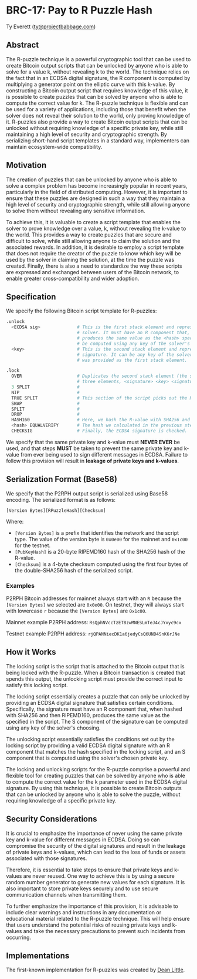 # BRC-17: Pay to R Puzzle Hash

Ty Everett (ty@projectbabbage.com)

## Abstract

The R-puzzle technique is a powerful cryptographic tool that can be used to create Bitcoin output scripts that can be unlocked by anyone who is able to solve for a value k, without revealing k to the world. The technique relies on the fact that in an ECDSA digital signature, the R component is computed by multiplying a generator point on the elliptic curve with this k-value. By constructing a Bitcoin output script that requires knowledge of this value, it is possible to create puzzles that can be solved by anyone who is able to compute the correct value for k. The R-puzzle technique is flexible and can be used for a variety of applications, including those that benefit when the solver does not reveal their solution to the world, only proving knowledge of it. R-puzzles also provide a way to create Bitcoin output scripts that can be unlocked without requiring knowledge of a specific private key, while still maintaining a high level of security and cryptographic strength. By serializing short-hand script templates in a standard way, implementers can maintain ecosystem-wide compatibility.

## Motivation

The creation of puzzles that can be unlocked by anyone who is able to solve a complex problem has become increasingly popular in recent years, particularly in the field of distributed computing. However, it is important to ensure that these puzzles are designed in such a way that they maintain a high level of security and cryptographic strength, while still allowing anyone to solve them without revealing any sensitive information.

To achieve this, it is valuable to create a script template that enables the solver to prove knowledge over a value, k, without revealing the k-value to the world. This provides a way to create puzzles that are secure and difficult to solve, while still allowing anyone to claim the solution and the associated rewards. In addition, it is desirable to employ a script template that does not require the creator of the puzzle to know which key will be used by the solver in claiming the solution, at the time the puzzle was created. Finally, there is also a need to standardize the way these scripts are expressed and exchanged between users of the Bitcoin network, to enable greater cross-compatibility and wider adoption.

## Specification

We specify the following Bitcoin script template for R-puzzles:

```s
.unlock
  <ECDSA sig>              # This is the first stack element and represents the ECDSA digital signature provided by the 
                           # solver. It must have an R component that, when hashed with SHA256 and then RIPEMD160, 
                           # produces the same value as the <hash> specified in the locking script. The S component can 
                           # be computed using any key of the solver's choosing.
  <key>                    # This is the second stack element and represents the private key that was used to compute the S component of the 
                           # signature. It can be any key of the solver's choosing, as long as it produces a valid S component for the signature that 
                           # was provided as the first stack element.

.lock
  OVER                     # Duplicates the second stack element (the signature) so that it can be used later in the script. Now the stack has 
                           # three elements, <signature> <key> <signature> and we can work with the top <signature> without bothering the bottom one.
  3 SPLIT                  #
  NIP                      #
  TRUE SPLIT               # This section of the script picks out the R-value from the signature.
  SWAP                     #
  SPLIT                    #
  DROP                     # 
  HASH160                  # Here, we hash the R-value with SHA256 and then again with RIPEMD160 (the combined operation is HASH160).
  <hash> EQUALVERIFY       # The hash we calculated in the previous step is compared with <hash> and if they are not equal then the script fails.
  CHECKSIG                 # Finally, the ECDSA signature is checked.
```

We specify that the same private key and k-value must **NEVER EVER** be used, and that steps **MUST** be taken to prevent the same private key and k-value from ever being used to sign different messages in ECDSA. Failure to follow this provision will result in **leakage of private keys and k-values**.

## Serialization Format (Base58)

We specify that the P2RPH output script is serialized using Base58 encoding. The serialized format is as follows:

```
[Version Bytes][RPuzzleHash][Checksum]
```

Where:

- `[Version Bytes]` is a prefix that identifies the network and the script type. The value of the version byte is `0x0e00` for the mainnet and `0x1c00` for the testnet.
- `[PubKeyHash]` is a 20-byte RIPEMD160 hash of the SHA256 hash of the R-value.
- `[Checksum]` is a 4-byte checksum computed using the first four bytes of the double-SHA256 hash of the serialized script.

### Examples

P2RPH Bitcoin addresses for mainnet always start with an `R` because the `[Version Bytes]` we selected are `0x0e00`. On testnet, they will always start with lowercase `r` because the `[Version Bytes]` are `0x1c00`.

Mainnet example P2RPH address: `RsQphNVccTzET8zwMNESLmTeJ4cJYxyc9cx`

Testnet example P2RPH address: `rjQPANNiecDK1a6jedyCsQ6UND4SnK6rJNe`

## How it Works

The locking script is the script that is attached to the Bitcoin output that is being locked with the R-puzzle. When a Bitcoin transaction is created that spends this output, the unlocking script must provide the correct input to satisfy this locking script.

The locking script essentially creates a puzzle that can only be unlocked by providing an ECDSA digital signature that satisfies certain conditions. Specifically, the signature must have an R component that, when hashed with SHA256 and then RIPEMD160, produces the same value as the <hash> specified in the script. The S component of the signature can be computed using any key of the solver's choosing.

The unlocking script essentially satisfies the conditions set out by the locking script by providing a valid ECDSA digital signature with an R component that matches the hash specified in the locking script, and an S component that is computed using the solver's chosen private key.

The locking and unlocking scripts for the R-puzzle comprise a powerful and flexible tool for creating puzzles that can be solved by anyone who is able to compute the correct value for the k parameter used in the ECDSA digital signature. By using this technique, it is possible to create Bitcoin outputs that can be unlocked by anyone who is able to solve the puzzle, without requiring knowledge of a specific private key.

## Security Considerations

It is crucial to emphasize the importance of never using the same private key and k-value for different messages in ECDSA. Doing so can compromise the security of the digital signatures and result in the leakage of private keys and k-values, which can lead to the loss of funds or assets associated with those signatures.

Therefore, it is essential to take steps to ensure that private keys and k-values are never reused. One way to achieve this is by using a secure random number generator to generate new values for each signature. It is also important to store private keys securely and to use secure communication channels when transmitting them.

To further emphasize the importance of this provision, it is advisable to include clear warnings and instructions in any documentation or educational material related to the R-puzzle technique. This will help ensure that users understand the potential risks of reusing private keys and k-values and take the necessary precautions to prevent such incidents from occurring.

## Implementations

The first-known implementation for R-puzzles was created by [Dean Little](https://github.com/deanmlittle/rpuzzle).
